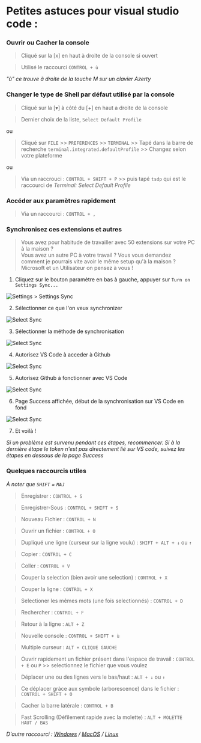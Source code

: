 # Petites astuces pour visual studio code :

### Ouvrir ou Cacher la console

> Cliqué sur la [x] en haut à droite de la console si ouvert

> Utilisé le raccourci `CONTROL + ù`

_"ù" ce trouve à droite de la touche M sur un clavier Azerty_

### Changer le type de Shell par défaut utilisé par la console

> Cliqué sur la [▾] à côté du [+] en haut a droite de la console

> Dernier choix de la liste, `Select Default Profile`

ou

> Cliqué sur `FILE` >> `PREFERENCES` >> `TERMINAL` >> Tapé dans la barre de recherche `terminal.integrated.defaultProfile` >> Changez selon votre plateforme

ou

> Via un raccrouci : `CONTROL + SHIFT + P` >> puis tapé `tsdp` qui est le raccourci de _Terminal: Select Default Profile_

### Accéder aux paramètres rapidement

> Via un raccourci : `CONTROL + ,`

### Synchronisez ces extensions et autres

> Vous avez pour habitude de travailler avec 50 extensions sur votre PC à la maison ?<br>
> Vous avez un autre PC à votre travail ?
> Vous vous demandez comment je pourrais vite avoir le même setup qu'à la maison ?
> Microsoft et un Utilisateur on pensez à vous !

1. Cliquez sur le bouton paramètre en bas à gauche, appuyer sur `Turn on Settings Sync...`

![Settings > Settings Sync](https://i.imgur.com/UbcwvnT.png)

2. Sélectionner ce que l'on veux synchronizer

![Select Sync](https://i.imgur.com/NULcFvc.png)

3. Sélectionner la méthode de synchronisation

![Select Sync](https://i.imgur.com/VcYt87T.png)

4. Autorisez VS Code à acceder à Github

![Select Sync](https://i.imgur.com/tLvVUgE.png)

5. Autorisez Github à fonctionner avec VS Code

![Select Sync](https://i.imgur.com/KP9ArLk.png)

6. Page Success affichée, début de la synchronisation sur VS Code en fond

![Select Sync](https://i.imgur.com/6vBQ5W3.png)

7. Et voilà !

_Si un problème est survenu pendant ces étapes, recommencer._
_Si à la dernière étape le token n'est pas directement lié sur VS code, suivez les étapes en dessous de la page Success_

### Quelques raccourcis utiles

_À noter que `SHIFT` = `MAJ`_

> Enregistrer : `CONTROL + S`

> Enregistrer-Sous : `CONTROL + SHIFT + S`

> Nouveau Fichier : `CONTROL + N`

> Ouvrir un fichier : `CONTROL + O`

> Dupliqué une ligne (curseur sur la ligne voulu) : `SHIFT + ALT + ↓` ou `↑`

> Copier : `CONTROL + C`

> Coller : `CONTROL + V`

> Couper la selection (bien avoir une selection) : `CONTROL + X`

> Couper la ligne : `CONTROL + X`

> Selectioner les mêmes mots (une fois selectionnés) : `CONTROL + D`

> Rechercher : `CONTROL + F`

> Retour à la ligne : `ALT + Z`

> Nouvelle console : `CONTROL + SHIFT + ù`

> Multiple curseur : `ALT + CLIQUE GAUCHE`

> Ouvrir rapidement un fichier présent dans l'espace de travail : `CONTROL + E` ou `P` >> selectionnez le fichier que vous voulez

> Déplacer une ou des lignes vers le bas/haut : `ALT + ↓` ou `↑`

> Ce déplacer gràce aux symbole (arborescence) dans le fichier : `CONTROL + SHIFT + O`

> Cacher la barre latérale : `CONTROL + B`

> Fast Scrolling (Défilement rapide avec la molette) : `ALT + MOLETTE HAUT / BAS`

_D'autre raccourci : [Windows](https://code.visualstudio.com/shortcuts/keyboard-shortcuts-windows.pdf) / [MacOS](https://code.visualstudio.com/shortcuts/keyboard-shortcuts-macos.pdf) / [Linux](https://code.visualstudio.com/shortcuts/keyboard-shortcuts-linux.pdf)_

